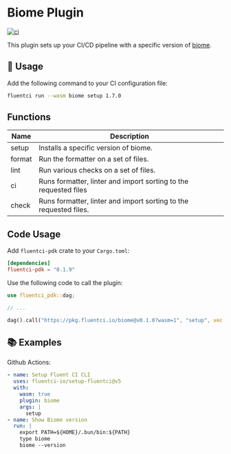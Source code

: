 # Biome Plugin

[![ci](https://github.com/fluentci-io/biome-plugin/actions/workflows/ci.yml/badge.svg)](https://github.com/fluentci-io/biome-plugin/actions/workflows/ci.yml)

This plugin sets up your CI/CD pipeline with a specific version of [biome](https://biomejs.dev/).

## 🚀 Usage

Add the following command to your CI configuration file:

```bash
fluentci run --wasm biome setup 1.7.0
```

## Functions

| Name   | Description                                                       |
| ------ | ----------------------------------------------------------------- |
| setup  | Installs a specific version of biome.                             |
| format | Run the formatter on a set of files.                              |
| lint   | Run various checks on a set of files.                             |
| ci     | Runs formatter, linter and import sorting to the requested files  |
| check  | Runs formatter, linter and import sorting to the requested files. |

## Code Usage

Add `fluentci-pdk` crate to your `Cargo.toml`:

```toml
[dependencies]
fluentci-pdk = "0.1.9"
```

Use the following code to call the plugin:

```rust
use fluentci_pdk::dag;

// ...

dag().call("https://pkg.fluentci.io/biome@v0.1.0?wasm=1", "setup", vec!["latest"])?;
```

## 📚 Examples

Github Actions:

```yaml
- name: Setup Fluent CI CLI
  uses: fluentci-io/setup-fluentci@v5
  with:
    wasm: true
    plugin: biome
    args: |
      setup
- name: Show Biome version
  run: |
    export PATH=${HOME}/.bun/bin:${PATH}
    type biome
    biome --version
```
